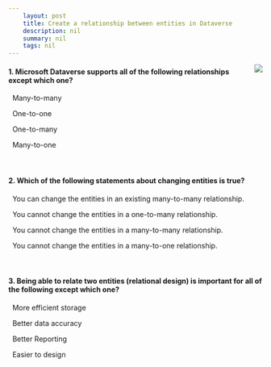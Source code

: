 ```yaml
---
    layout: post
    title: Create a relationship between entities in Dataverse  
    description: nil
    summary: nil
    tags: nil
---
```



 <a target="_blank" href="https://docs.microsoft.com/en-us/learn/modules/create-relationship-between-cds-entities/7-check/"><i class="fas fa-external-link-alt"></i> </a>
 <img align="right" src="https://docs.microsoft.com/en-us/learn/achievements/create-relationship-between-cds-entities.svg">
####  1. Microsoft Dataverse supports all of the following relationships except which one?


<i class='far fa-square'></i> &nbsp;&nbsp;Many-to-many

<i class='fas fa-check-square' style='color: Dodgerblue;'></i> &nbsp;&nbsp;One-to-one

<i class='far fa-square'></i> &nbsp;&nbsp;One-to-many

<i class='far fa-square'></i> &nbsp;&nbsp;Many-to-one
<br />
<br />
<br />

####  2. Which of the following statements about changing entities is true?


<i class='far fa-square'></i> &nbsp;&nbsp;You can change the entities in an existing many-to-many relationship.

<i class='far fa-square'></i> &nbsp;&nbsp;You cannot change the entities in a one-to-many relationship.

<i class='fas fa-check-square' style='color: Dodgerblue;'></i> &nbsp;&nbsp;You cannot change the entities in a many-to-many relationship.

<i class='far fa-square'></i> &nbsp;&nbsp;You cannot change the entities in a many-to-one relationship.
<br />
<br />
<br />

####  3. Being able to relate two entities (relational design) is important for all of the following except which one?


<i class='far fa-square'></i> &nbsp;&nbsp;More efficient storage

<i class='far fa-square'></i> &nbsp;&nbsp;Better data accuracy

<i class='far fa-square'></i> &nbsp;&nbsp;Better Reporting

<i class='fas fa-check-square' style='color: Dodgerblue;'></i> &nbsp;&nbsp;Easier to design
<br />
<br />
<br />
